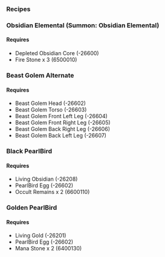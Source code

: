 ### Recipes


### Obsidian Elemental (Summon: Obsidian Elemental)

#### Requires
- Depleted Obsidian Core (-26600)
- Fire Stone x 3 (6500010)



### Beast Golem Alternate

#### Requires
- Beast Golem Head (-26602)
- Beast Golem Torso (-26603)
- Beast Golem Front Left Leg (-26604)
- Beast Golem Front Right Leg (-26605)
- Beast Golem Back Right Leg (-26606)
- Beast Golem Back Left Leg (-26607)


### Black PearlBird

#### Requires
- Living Obsidian (-26208)
- PearlBird Egg (-26602)
- Occult Remains x 2 (6600110)


### Golden PearlBird

#### Requires
- Living Gold (-26201)
- PearlBird Egg (-26602)
- Mana Stone x 2 (6400130)
